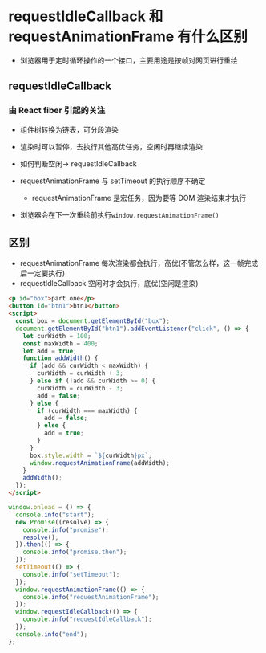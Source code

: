 # requestIdleCallback 和 requestAnimationFrame 有什么区别

- 浏览器用于定时循环操作的一个接口，主要用途是按帧对网页进行重绘

## requestIdleCallback

### 由 React fiber 引起的关注

- 组件树转换为链表，可分段渲染
- 渲染时可以暂停，去执行其他高优任务，空闲时再继续渲染
- 如何判断空闲-> requestIdleCallback

- requestAnimationFrame 与 setTimeout 的执行顺序不确定
  - requestAnimationFrame 是宏任务，因为要等 DOM 渲染结束才执行
- 浏览器会在下一次重绘前执行`window.requestAnimationFrame()`

## 区别

- requestAnimationFrame 每次渲染都会执行，高优(不管怎么样，这一帧完成后一定要执行)
- requestIdleCallback 空闲时才会执行，底优(空闲是渲染)

```html
<p id="box">part one</p>
<button id="btn1">btn1</button>
<script>
  const box = document.getElementById("box");
  document.getElementById("btn1").addEventListener("click", () => {
    let curWidth = 100;
    const maxWidth = 400;
    let add = true;
    function addWidth() {
      if (add && curWidth < maxWidth) {
        curWidth = curWidth + 3;
      } else if (!add && curWidth >= 0) {
        curWidth = curWidth - 3;
        add = false;
      } else {
        if (curWidth === maxWidth) {
          add = false;
        } else {
          add = true;
        }
      }
      box.style.width = `${curWidth}px`;
      window.requestAnimationFrame(addWidth);
    }
    addWidth();
  });
</script>
```

```js
window.onload = () => {
  console.info("start");
  new Promise((resolve) => {
    console.info("promise");
    resolve();
  }).then(() => {
    console.info("promise.then");
  });
  setTimeout(() => {
    console.info("setTimeout");
  });
  window.requestAnimationFrame(() => {
    console.info("requestAnimationFrame");
  });
  window.requestIdleCallback(() => {
    console.info("requestIdleCallback");
  });
  console.info("end");
};
```
